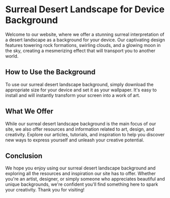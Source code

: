 <!--font:Montserrat-->

# Surreal Desert Landscape for Device Background

Welcome to our website, where we offer a stunning surreal interpretation of a desert landscape as a background for your device. Our captivating design features towering rock formations, swirling clouds, and a glowing moon in the sky, creating a mesmerizing effect that will transport you to another world.

## How to Use the Background

To use our surreal desert landscape background, simply download the appropriate size for your device and set it as your wallpaper. It's easy to install and will instantly transform your screen into a work of art.

## What We Offer

While our surreal desert landscape background is the main focus of our site, we also offer resources and information related to art, design, and creativity. Explore our articles, tutorials, and inspiration to help you discover new ways to express yourself and unleash your creative potential.

## Conclusion

We hope you enjoy using our surreal desert landscape background and exploring all the resources and inspiration our site has to offer. Whether you're an artist, designer, or simply someone who appreciates beautiful and unique backgrounds, we're confident you'll find something here to spark your creativity. Thank you for visiting!

<!--

Write me markdown content of website with wallpaper:

"A surreal interpretation of a desert landscape"

The header of the page should not be copy of the text but rather a real content of the website which is using this wallpaper.


---


# Surreal Desert Landscape Wallpaper

Welcome to our website featuring a stunning surreal interpretation of a desert landscape. This wallpaper is perfect for anyone who loves unique and captivating designs.

## About the Wallpaper

The wallpaper features a beautiful and dreamlike desert landscape, with towering rock formations, swirling clouds, and a glowing moon in the sky. The colors are rich and vibrant, creating a mesmerizing effect that will transport you to another world.

## Download Options

You can download this wallpaper in a variety of sizes to fit your device perfectly. Whether you're looking for a desktop wallpaper or a background for your phone, we've got you covered.

## How to Use

To use this wallpaper, simply download the appropriate size for your device and set it as your wallpaper. It's easy to install and will instantly transform your screen into a work of art.

## Conclusion

We hope you enjoy this surreal desert landscape wallpaper as much as we do. It's the perfect way to add some personality and style to your device. Thank you for visiting our website and don't forget to check out our other wallpapers too!


---


Heading should not include word "wallpaper". The website should not be about the wallpaper itself, wallpaper is just a related background, rewrite whole content.


---


# Welcome to Our Surreal Desert Landscape Website

Our website is dedicated to showcasing the beauty and wonder of a surreal interpretation of a desert landscape. The stunning background featured on our site will transport you to another world, where towering rock formations, swirling clouds, and a glowing moon in the sky create a mesmerizing effect.

## About the Site

Our site is designed to provide visitors with a unique and captivating experience. We believe that the surreal desert landscape background sets the perfect tone for exploring our content and discovering new ideas.

## What We Offer

At our site, you'll find a variety of resources and information related to art, design, and creativity. We offer articles, tutorials, and inspiration to help you explore your own creative potential and discover new ways to express yourself.

## How to Use the Background

While the surreal desert landscape background is not the main focus of our site, we understand that it's a popular feature among our visitors. To use the background, simply download the appropriate size for your device and set it as your wallpaper. It's easy to install and will instantly transform your screen into a work of art.

## Conclusion

We hope you enjoy exploring our site and discovering all the resources and inspiration we have to offer. Whether you're an artist, designer, or simply someone who appreciates beautiful and unique backgrounds, we're confident you'll find something here to spark your creativity. Thank you for visiting our site!


---


Heading is too long, rewrite whole content.


---


# Discover the Beauty of a Surreal Desert Landscape

Welcome to our website, where we showcase the captivating beauty of a surreal interpretation of a desert landscape. Our stunning background features towering rock formations, swirling clouds, and a glowing moon in the sky, creating a mesmerizing effect that will transport you to another world.

## What We Offer

Our site is dedicated to providing visitors with resources and information related to art, design, and creativity. We offer articles, tutorials, and inspiration to help you explore your own creative potential and discover new ways to express yourself.

## How to Use the Background

While the surreal desert landscape background is not the main focus of our site, we understand that it's a popular feature among our visitors. To use the background, simply download the appropriate size for your device and set it as your wallpaper. It's easy to install and will instantly transform your screen into a work of art.

## Conclusion

We invite you to explore our site and discover all the resources and inspiration we have to offer. Whether you're an artist, designer, or simply someone who appreciates beautiful and unique backgrounds, we're confident you'll find something here to spark your creativity. Thank you for visiting!


---


Heading is too long, rewrite whole content.


---


# Surreal Desert Landscape: A Captivating Background for Your Device

Welcome to our website, where we offer a stunning surreal interpretation of a desert landscape as a background for your device. Our captivating design features towering rock formations, swirling clouds, and a glowing moon in the sky, creating a mesmerizing effect that will transport you to another world.

## How to Use the Background

To use our surreal desert landscape background, simply download the appropriate size for your device and set it as your wallpaper. It's easy to install and will instantly transform your screen into a work of art.

## What We Offer

While our surreal desert landscape background is the main focus of our site, we also offer resources and information related to art, design, and creativity. Explore our articles, tutorials, and inspiration to help you discover new ways to express yourself and unleash your creative potential.

## Conclusion

We hope you enjoy using our surreal desert landscape background and exploring all the resources and inspiration our site has to offer. Whether you're an artist, designer, or simply someone who appreciates beautiful and unique backgrounds, we're confident you'll find something here to spark your creativity. Thank you for visiting!


---


Write me a Google font which is best fitting for the website.

Pick from the list:
- Lobster
- Great Vibes
- Montserrat
- Futura
- Alegreya
- Raleway
- Poppins
- Inter
- Barlow Condensed
- Roboto
- Open Sans
- Playfair Display
- Lato
- Dancing Script
- Orbitron
- Exo 2
- IBM Plex Sans


Write just the font name nothing else.


---


Montserrat

-->
